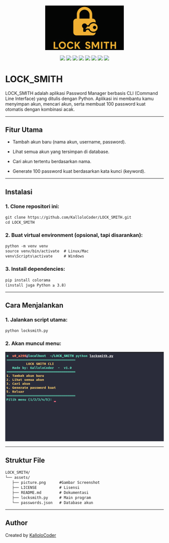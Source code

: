 <p align="center">
  <img src="assets/logo.png" alt="LOCK_SMITH Logo" width="250"/>
</p>

<p align="center">
  <img src="https://img.shields.io/badge/Python-3.12-blue" />
  <img src="https://img.shields.io/github/license/KalloloCoder/LOCK_SMITH" />
  <img src="https://img.shields.io/badge/Maintained-Yes-green" />
  <img src="https://img.shields.io/badge/Open%20Source-Yes-brightgreen" />
  <img src="https://img.shields.io/github/stars/KalloloCoder/LOCK_SMITH?style=social" />
  <img src="https://img.shields.io/github/forks/KalloloCoder/LOCK_SMITH?style=social" />
  <img src="https://img.shields.io/github/issues/KalloloCoder/LOCK_SMITH" />
  <a href="https://github.com/KalloloCoder">
    <img src="https://img.shields.io/badge/Author-KalloloCoder-blue" />
  </a>
</p>

# LOCK_SMITH
LOCK_SMITH adalah aplikasi Password Manager berbasis CLI (Command Line Interface) yang ditulis dengan Python.
Aplikasi ini membantu kamu menyimpan akun, mencari akun, serta membuat 100 password kuat otomatis dengan kombinasi acak.

---

## Fitur Utama

- Tambah akun baru (nama akun, username, password).

- Lihat semua akun yang tersimpan di database.

- Cari akun tertentu berdasarkan nama.

- Generate 100 password kuat berdasarkan kata kunci (keyword).

---

## Instalasi

### 1. Clone repositori ini:
```
git clone https://github.com/KalloloCoder/LOCK_SMITH.git
cd LOCK_SMITH
```

### 2. Buat virtual environment (opsional, tapi disarankan):
```
python -m venv venv
source venv/bin/activate  # Linux/Mac
venv\Scripts\activate     # Windows
```

### 3. Install dependencies:
```
pip install colorama
(install juga Python ≥ 3.8)
```

---

## Cara Menjalankan

### 1. Jalankan script utama:
```
python locksmith.py
```

### 2. Akan muncul menu:

![Tampilan CLI](assets/picture.png)

---

## Struktur File
```
LOCK_SMITH/
└── assets/
   ├── picture.png      #Gambar Screenshot
   ├── LICENSE          # Lisensi
   ├── README.md        # Dokumentasi
   ├── locksmith.py     # Main program
   └── passwords.json   # Database akun
```

---

## Author

Created by [KalloloCoder](https://github.com/KalloloCoder)
